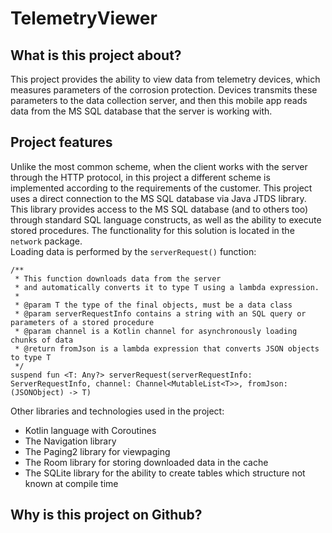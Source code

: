 # TelemetryViewer

## What is this project about? ##

This project provides the ability to view data from telemetry devices, which measures parameters of the corrosion protection. Devices transmits these parameters to the data collection server, and then this mobile app reads data from the MS SQL database that the server is working with.

## Project features ##

Unlike the most common scheme, when the client works with the server through the HTTP protocol, in this project a different scheme is implemented according to the requirements of the customer. 
This project uses a direct connection to the MS SQL database via Java JTDS library.
This library provides access to the MS SQL database (and to others too) through standard SQL language constructs, as well as the ability to execute stored procedures.
The functionality for this solution is located in the `network` package.  
Loading data is performed by the `serverRequest()` function:  
```
/**
 * This function downloads data from the server
 * and automatically converts it to type T using a lambda expression.
 * 
 * @param T the type of the final objects, must be a data class
 * @param serverRequestInfo contains a string with an SQL query or parameters of a stored procedure
 * @param channel is a Kotlin channel for asynchronously loading chunks of data
 * @return fromJson is a lambda expression that converts JSON objects to type T
 */
suspend fun <T: Any?> serverRequest(serverRequestInfo: ServerRequestInfo, channel: Channel<MutableList<T>>, fromJson: (JSONObject) -> T)
```  
Other libraries and technologies used in the project:  
- Kotlin language with Coroutines
- The Navigation library
- The Paging2 library for viewpaging
- The Room library for storing downloaded data in the cache
- The SQLite library for the ability to create tables which structure
not known at compile time  

## Why is this project on Github? ##

